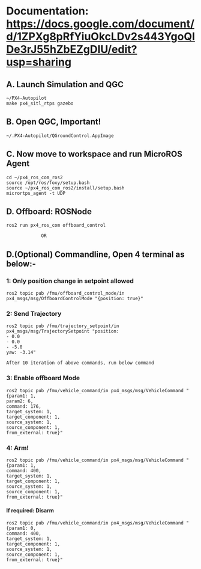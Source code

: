 # Documentation: https://docs.google.com/document/d/1ZPXg8pRfYiuOkcLDv2s443YgoQIDe3rJ55hZbEZgDIU/edit?usp=sharing

## A. Launch Simulation and QGC
```
~/PX4-Autopilot
make px4_sitl_rtps gazebo
```

## B. Open QGC, Important!
```
~/.PX4-Autopilot/QGroundControl.AppImage
```

## C. Now move to workspace and run MicroROS Agent
```
cd ~/px4_ros_com_ros2
source /opt/ros/foxy/setup.bash
source ~/px4_ros_com_ros2/install/setup.bash
micrortps_agent -t UDP
```

## D. Offboard: ROSNode
```
ros2 run px4_ros_com offboard_control
```

`              OR                    `

## D.(Optional) Commandline, Open 4 terminal as below:-

### 1: Only position change in setpoint allowed
```
ros2 topic pub /fmu/offboard_control_mode/in px4_msgs/msg/OffboardControlMode "{position: true}"
```

### 2: Send Trajectory
```
ros2 topic pub /fmu/trajectory_setpoint/in px4_msgs/msg/TrajectorySetpoint "position:
- 0.0
- 0.0
- -5.0
yaw: -3.14"
```
`After 10 iteration of above commands, run below command` 

### 3: Enable offboard Mode
```
ros2 topic pub /fmu/vehicle_command/in px4_msgs/msg/VehicleCommand "{param1: 1,
param2: 6,
command: 176,
target_system: 1,
target_component: 1,
source_system: 1,
source_component: 1,
from_external: true}"
```

### 4: Arm!
```
ros2 topic pub /fmu/vehicle_command/in px4_msgs/msg/VehicleCommand "{param1: 1,
command: 400,
target_system: 1,
target_component: 1,
source_system: 1,
source_component: 1,
from_external: true}"
```

#### If required: Disarm
```
ros2 topic pub /fmu/vehicle_command/in px4_msgs/msg/VehicleCommand "{param1: 0,
command: 400,
target_system: 1,
target_component: 1,
source_system: 1,
source_component: 1,
from_external: true}"
```
